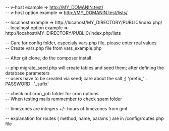 -- v-host example => http://MY_DOMANIN.test/  
-- v-host option example => http://MY_DOMANIN.test/lists/  
  

-- localhost example => http://locahost/MY_DIRECTORY/PUBLIC/index.php/  
-- localhost option example => http://locahost/MY_DIRECTORY/PUBLIC/index.php/lists  
  
  
-- Care for config folder, especialy vars.php file, please enter real values  
-- Create vars.php file from vars_example.php  
  

-- After git clone, do the composer install  
  

-- php migrate_seed.php will create tables and seed them; after defining the database parameters  
-- users have to be created via seed; care about the salt ;)  'prefix_' . PASSWORD . '_sufix'  
  

-- check out cron_job folder for cron options  
-- When testing mails remmember to check spam folder  
  
  
-- timezones are integers +/- hours of timezones from gmt  
  
-- explanation for routes ( method, name, params ) are in /config/routes.php file